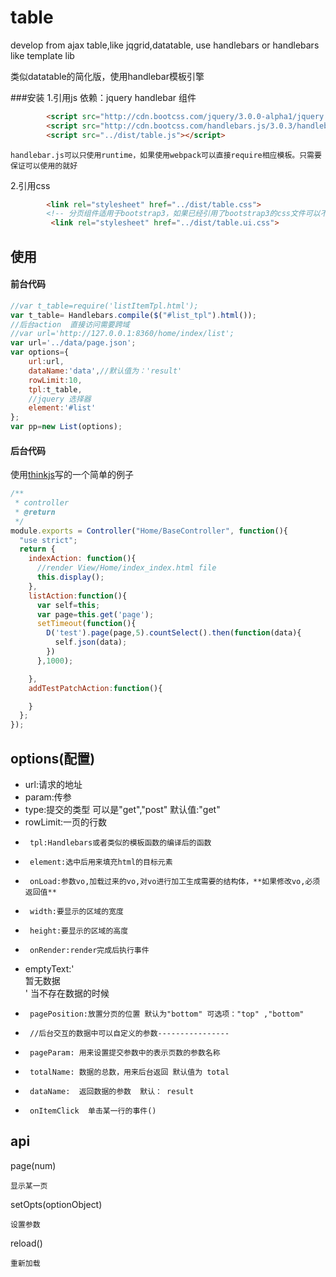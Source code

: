 # table
develop from ajax table,like jqgrid,datatable, use handlebars or handlebars like template lib

类似datatable的简化版，使用handlebar模板引擎


###安装
1.引用js
    依赖：jquery handlebar
    组件
```html
        <script src="http://cdn.bootcss.com/jquery/3.0.0-alpha1/jquery.min.js"></script>
        <script src="http://cdn.bootcss.com/handlebars.js/3.0.3/handlebars.min.js"></script>
        <script src="../dist/table.js"></script>
```
    handlebar.js可以只使用runtime，如果使用webpack可以直接require相应模板。只需要保证可以使用的就好
2.引用css
```html
        <link rel="stylesheet" href="../dist/table.css">
        <!-- 分页组件适用于bootstrap3，如果已经引用了bootstrap3的css文件可以不需要加载list.ui.css -->
         <link rel="stylesheet" href="../dist/table.ui.css">
```
## 使用

#### 前台代码
```javascript
//var t_table=require('listItemTpl.html');
var t_table= Handlebars.compile($("#list_tpl").html());
//后台action  直接访问需要跨域
//var url='http://127.0.0.1:8360/home/index/list';
var url='../data/page.json';
var options={
	url:url,
	dataName:'data',//默认值为：'result'
	rowLimit:10,
	tpl:t_table,
	//jquery 选择器
	element:'#list'
};
var pp=new List(options);

```

#### 后台代码
使用[thinkjs](http://thinkjs.org)写的一个简单的例子
```javascript
/**
 * controller
 * @return
 */
module.exports = Controller("Home/BaseController", function(){
  "use strict";
  return {
    indexAction: function(){
      //render View/Home/index_index.html file
      this.display();
    },
    listAction:function(){
      var self=this;
      var page=this.get('page');
      setTimeout(function(){
        D('test').page(page,5).countSelect().then(function(data){
          self.json(data);
        })
      },1000);

    },
    addTestPatchAction:function(){

    }
  };
});

```

## options(配置)
 *    url:请求的地址
 *    param:传参
 *    type:提交的类型 可以是"get","post"		默认值:"get"
 *    rowLimit:一页的行数
 *		tpl:Handlebars或者类似的模板函数的编译后的函数
 *		element:选中后用来填充html的目标元素
 *		onLoad:参数vo,加载过来的vo,对vo进行加工生成需要的结构体，**如果修改vo,必须返回值**
 *		width:要显示的区域的宽度
 *		height:要显示的区域的高度
 *		onRender:render完成后执行事件
 *    emptyText:'<div class="x-list-empty-text">暂无数据</div>' 当不存在数据的时候
 *		pagePosition:放置分页的位置 默认为"bottom" 可选项："top" ,"bottom"
 *		//后台交互的数据中可以自定义的参数----------------
 *		pageParam: 用来设置提交参数中的表示页数的参数名称
 *		totalName: 数据的总数，用来后台返回 默认值为 total
 *      dataName:  返回数据的参数  默认： result
 *      onItemClick  单击某一行的事件()

## api
page(num)
	
	显示某一页
	
setOpts(optionObject)

	设置参数

reload()

    重新加载
